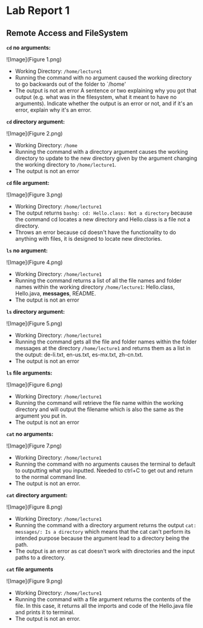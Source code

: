 # Lab Report 1
## Remote Access and FileSystem
**`cd` no arguments:**

![Image](Figure 1.png)
* Working Directory: `/home/lecture1`
* Running the command with no argument caused the working directory to go backwards out of the folder to `/home' 
* The output is not an error
A sentence or two explaining why you got that output (e.g. what was in the filesystem, what it meant to have no arguments).
Indicate whether the output is an error or not, and if it's an error, explain why it's an error.

**`cd` directory argument:**

![Image](Figure 2.png)
* Working Directory: `/home`
* Running the command with a directory argument causes the working directory to update to the new directory given by the argument changing the working directory to `/home/lecture1`.
* The output is not an error

**`cd` file argument:**

![Image](Figure 3.png)
* Working Directory: `/home/lecture1`
* The output returns `bashg: cd: Hello.class: Not a directory` because the command cd locates a new directory and Hello.class is a file not a directory.
* Throws an error because cd doesn't have the functionality to do anything with files, it is designed to locate new directories.

**`ls` no argument:**

![Image](Figure 4.png)
* Working Directory: `/home/lecture1`
* Running the command returns a list of all the file names and folder names within the working directory `/home/lecture1`: Hello.class, Hello.java, **messages**, README.
* The output is not an error

**`ls` directory argument:**

![Image](Figure 5.png)
* Working Directory: `/home/lecture1`
* Running the command gets all the file and folder names within the folder messages at the directory `/home/lecture1` and returns them as a list in the output: de-li.txt, en-us.txt, es-mx.txt, zh-cn.txt.
* The output is not an error

**`ls` file arguments:**

![Image](Figure 6.png)
* Working Directory: `/home/lecture1`
* Running the command will retrieve the file name within the working directory and will output the filename which is also the same as the argument you put in.
* The output is not an error

**`cat` no arguments:**

![Image](Figure 7.png)
* Working Directory: `/home/lecture1`
* Running the command with no arguments causes the terminal to default to outputting what you inputted. Needed to ctrl+C to get out and return to the normal command line.
* The output is not an error.

**`cat` directory argument:**

![Image](Figure 8.png)
* Working Directory: `/home/lecture1`
* Running the command with a directory argument returns the output `cat: messages/: Is a directory` which means that the cat can't perform its intended purpose because the argument lead to a directory being the path.
* The output is an error as cat doesn't work with directories and the input paths to a directory.

**`cat` file arguments**

![Image](Figure 9.png)
* Working Directory: `/home/lecture1`
* Running the command with a file argument returns the contents of the file. In this case, it returns all the imports and code of the Hello.java file and prints it to terminal.
* The output is not an error.
